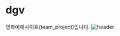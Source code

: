 # dgv
영화예매사이트(team_project)입니다.
![header](https://capsule-render.vercel.app/api?type=Soft&color=auto&height=300&section=header&text=DGV&fontSize=90)
